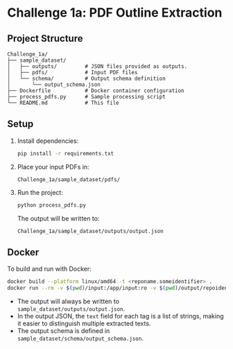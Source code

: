 # Challenge 1a: PDF Outline Extraction

## Project Structure

```
Challenge_1a/
├── sample_dataset/
│   ├── outputs/         # JSON files provided as outputs.
│   ├── pdfs/            # Input PDF files
│   └── schema/          # Output schema definition
│       └── output_schema.json
├── Dockerfile           # Docker container configuration
├── process_pdfs.py      # Sample processing script
└── README.md            # This file
```

## Setup

1. Install dependencies:
   ```bash
   pip install -r requirements.txt
   ```
2. Place your input PDFs in:
   ```
   Challenge_1a/sample_dataset/pdfs/
   ```
3. Run the project:
   ```bash
   python process_pdfs.py
   ```
   The output will be written to:
   ```
   Challenge_1a/sample_dataset/outputs/output.json
   ```

## Docker

To build and run with Docker:
```bash
docker build --platform linux/amd64 -t <reponame.someidentifier> .
docker run --rm -v $(pwd)/input:/app/input:ro -v $(pwd)/output/repoidentifier/:/app/output --network none <reponame.someidentifier>
```

- The output will always be written to `sample_dataset/outputs/output.json`.
- In the output JSON, the `text` field for each tag is a list of strings, making it easier to distinguish multiple extracted texts.
- The output schema is defined in `sample_dataset/schema/output_schema.json`. 